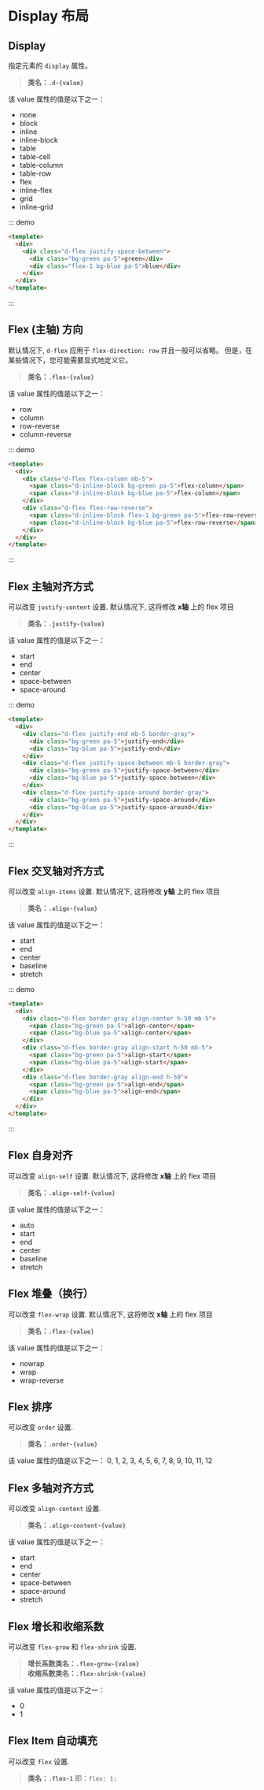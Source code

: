 # Display 布局

## Display

指定元素的 `display` 属性。

> **类名：`.d-{value}`**

该 value 属性的值是以下之一：
- none
- block
- inline
- inline-block
- table
- table-cell
- table-column
- table-row
- flex
- inline-flex
- grid
- inline-grid


::: demo

```html
<template>
  <div>
    <div class="d-flex justify-space-between">
      <div class="bg-green pa-5">green</div>
      <div class="flex-1 bg-blue pa-5">blue</div>
    </div>
  </div>
</template>
```

:::


## Flex (主轴) 方向

默认情况下, `d-flex` 应用于 `flex-direction: row` 并且一般可以省略。 但是，在某些情况下，您可能需要显式地定义它。

> **类名：`.flex-{value}`**

该 value 属性的值是以下之一：
- row
- column
- row-reverse
- column-reverse

::: demo

```html
<template>
  <div>
    <div class="d-flex flex-column mb-5">
      <span class="d-inline-block bg-green pa-5">flex-column</span>
      <span class="d-inline-block bg-blue pa-5">flex-column</span>
    </div>
    <div class="d-flex flex-row-reverse">
      <span class="d-inline-block flex-1 bg-green pa-5">flex-row-reverse</span>
      <span class="d-inline-block bg-blue pa-5">flex-row-reverse</span>
    </div>
  </div>
</template>
```

:::


## Flex 主轴对齐方式

可以改变 `justify-content` 设置. 默认情况下, 这将修改 **x轴** 上的 flex 项目

> **类名：`.justify-{value}`**

该 value 属性的值是以下之一：
- start
- end
- center
- space-between
- space-around
        
::: demo

```html
<template>
  <div>
    <div class="d-flex justify-end mb-5 border-gray">
      <div class="bg-green pa-5">justify-end</div>
      <div class="bg-blue pa-5">justify-end</div>
    </div>
    <div class="d-flex justify-space-between mb-5 border-gray">
      <div class="bg-green pa-5">justify-space-between</div>
      <div class="bg-blue pa-5">justify-space-between</div>
    </div>
    <div class="d-flex justify-space-around border-gray">
      <div class="bg-green pa-5">justify-space-around</div>
      <div class="bg-blue pa-5">justify-space-around</div>
    </div>
  </div>
</template>
```

:::

## Flex 交叉轴对齐方式

可以改变 `align-items` 设置. 默认情况下, 这将修改 **y轴** 上的 flex 项目

> **类名：`.align-{value}`**

该 value 属性的值是以下之一：
- start
- end
- center
- baseline
- stretch
        
::: demo

```html
<template>
  <div>
    <div class="d-flex border-gray align-center h-50 mb-5">
      <span class="bg-green pa-5">align-center</span>
      <span class="bg-blue pa-5">align-center</span>
    </div>
    <div class="d-flex border-gray align-start h-50 mb-5">
      <span class="bg-green pa-5">align-start</span>
      <span class="bg-blue pa-5">align-start</span>
    </div>
    <div class="d-flex border-gray align-end h-50">
      <span class="bg-green pa-5">align-end</span>
      <span class="bg-blue pa-5">align-end</span>
    </div>
  </div>
</template>
```

:::

## Flex 自身对齐

可以改变 `align-self` 设置. 默认情况下, 这将修改 **x轴** 上的 flex 项目

> **类名：`.align-self-{value}`**

该 value 属性的值是以下之一：
- auto
- start
- end
- center
- baseline
- stretch

## Flex 堆叠（换行）

可以改变 `flex-wrap` 设置. 默认情况下, 这将修改 **x轴** 上的 flex 项目

> **类名：`.flex-{value}`**

该 value 属性的值是以下之一：
- nowrap
- wrap
- wrap-reverse

## Flex 排序

可以改变 `order` 设置. 

> **类名：`.order-{value}`**

该 value 属性的值是以下之一：
0, 1, 2, 3, 4, 5, 6, 7, 8, 9, 10, 11, 12

## Flex 多轴对齐方式

可以改变 `align-content` 设置. 

> **类名：`.align-content-{value}`**

该 value 属性的值是以下之一：
- start
- end
- center
- space-between
- space-around
- stretch

## Flex 增长和收缩系数

可以改变 `flex-grow` 和 `flex-shrink` 设置. 

> **增长系数类名：`.flex-grow-{value}`**    
> **收缩系数类名：`.flex-shrink-{value}`**

该 value 属性的值是以下之一：
- 0
- 1

## Flex Item 自动填充

可以改变 `flex` 设置. 

> **类名：`.flex-1`**
> 即：`flex: 1;`


